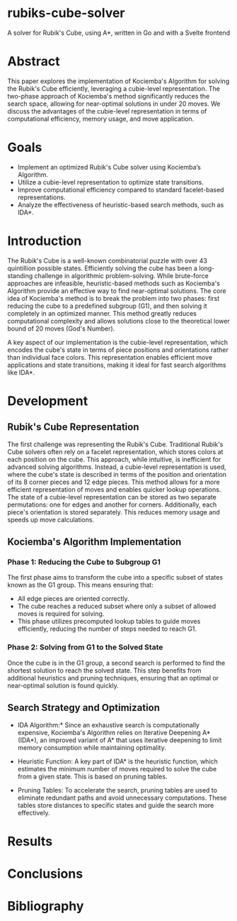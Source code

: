 # rubiks-cube-solver
A solver for Rubik's Cube, using A*, written in Go and with a Svelte frontend

# Abstract
This paper explores the implementation of Kociemba's Algorithm for solving the Rubik's Cube efficiently, 
leveraging a cubie-level representation. The two-phase approach of Kociemba's method significantly reduces 
the search space, allowing for near-optimal solutions in under 20 moves. We discuss the advantages 
of the cubie-level representation in terms of computational efficiency, memory usage, and move application. 

# Goals
* Implement an optimized Rubik's Cube solver using Kociemba’s Algorithm.
* Utilize a cubie-level representation to optimize state transitions.
* Improve computational efficiency compared to standard facelet-based representations.
* Analyze the effectiveness of heuristic-based search methods, such as IDA*.

# Introduction
The Rubik's Cube is a well-known combinatorial puzzle with over 43 quintillion possible states. Efficiently 
solving the cube has been a long-standing challenge in algorithmic problem-solving. While brute-force approaches are 
infeasible, heuristic-based methods such as Kociemba's Algorithm provide an effective way to find near-optimal 
solutions. The core idea of Kociemba's method is to break the problem into two phases: first reducing the cube 
to a predefined subgroup (G1), and then solving it completely in an optimized manner. This method greatly reduces 
computational complexity and allows solutions close to the theoretical lower bound of 20 moves (God's Number).

A key aspect of our implementation is the cubie-level representation, which encodes the cube's state in terms 
of piece positions and orientations rather than individual face colors. This representation enables efficient 
move applications and state transitions, making it ideal for fast search algorithms like IDA*.

# Development
## Rubik's Cube Representation
The first challenge was representing the Rubik's Cube. Traditional Rubik's Cube solvers often rely on a facelet 
representation, which stores colors at each position on the cube. This approach, while intuitive, is 
inefficient for advanced solving algorithms. Instead, a cubie-level representation is used, where the cube's 
state is described in terms of the position and orientation of its 8 corner pieces and 12 edge pieces. This 
method allows for a more efficient representation of moves and enables quicker lookup operations. The state of 
a cubie-level representation can be stored as two separate permutations: one for edges and another 
for corners. Additionally, each piece's orientation is stored separately. This reduces memory usage 
and speeds up move calculations.

## Kociemba's Algorithm Implementation
### Phase 1: Reducing the Cube to Subgroup G1
The first phase aims to transform the cube into a specific subset of states known as the G1 group. 
This means ensuring that:
- All edge pieces are oriented correctly.
- The cube reaches a reduced subset where only a subset of allowed moves is required for solving.
- This phase utilizes precomputed lookup tables to guide moves efficiently, reducing the number of steps needed to reach G1.


### Phase 2: Solving from G1 to the Solved State
Once the cube is in the G1 group, a second search is performed to find the shortest solution to reach the solved state. 
This step benefits from additional heuristics and pruning techniques, ensuring that an optimal or near-optimal 
solution is found quickly.

## Search Strategy and Optimization
- IDA Algorithm:* Since an exhaustive search is computationally expensive, Kociemba's Algorithm relies on
Iterative Deepening A* (IDA*), an improved variant of A* that uses iterative deepening to limit memory
consumption while maintaining optimality.

- Heuristic Function: A key part of IDA* is the heuristic function, which estimates the minimum number
of moves required to solve the cube from a given state. This is based on pruning tables.

- Pruning Tables: To accelerate the search, pruning tables are used to eliminate redundant paths and
avoid unnecessary computations. These tables store distances to specific states and guide the search
more effectively.

# Results

# Conclusions

# Bibliography










